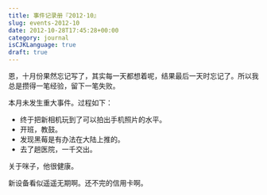 ```yaml
---
title: 事件记录册『2012·10』
slug: events-2012-10
date: 2012-10-28T17:45:28+00:00
category: journal
isCJKLanguage: true
draft: true
---
```

恩，十月份果然忘记写了，其实每一天都想着呢，结果最后一天时忘记了。所以我总是攒得一笔经验，留下一笔失败。

本月未发生重大事件。过程如下：

  * 终于把新相机玩到了可以拍出手机照片的水平。
  * 开班，教鼓。
  * 发现黑莓是有办法在大陆上推的。
  * 去了趟医院，一千交出。

关于咪子，他很健康。

新设备看似遥遥无期啊。还不完的信用卡啊。
